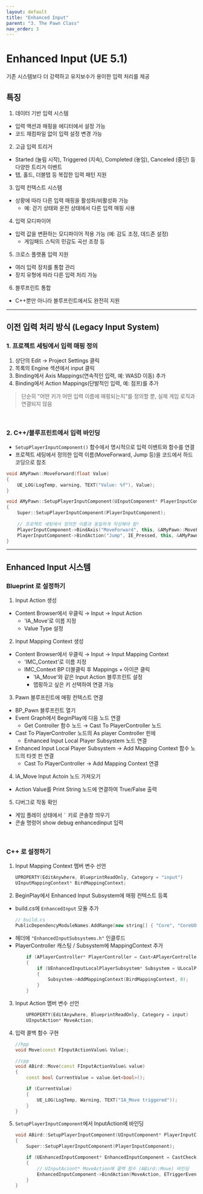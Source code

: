 ```yaml
---
layout: default
title: "Enhanced Input"
parent: "3. The Pawn Class"
nav_order: 3
---
```


# Enhanced Input (UE 5.1)
기존 시스템보다 더 강력하고 유지보수가 용이한 입력 처리를 제공

## 특징
1. 데이터 기반 입력 시스템
- 입력 액션과 매핑을 에디터에서 설정 가능
- 코드 재컴파일 없이 입력 설정 변경 가능
2. 고급 입력 트리거
- Started (눌림 시작), Triggered (지속), Completed (놓임), Canceled (중단) 등 다양한 트리거 이벤트
- 탭, 홀드, 더블탭 등 복잡한 입력 패턴 지원
3. 입력 컨텍스트 시스템
- 상황에 따라 다른 입력 매핑을 활성화/비활성화 가능
    - 예: 걷기 상태와 운전 상태에서 다른 입력 매핑 사용
4. 입력 모디파이어
- 입력 값을 변환하는 모디파이어 적용 가능 (예: 감도 조정, 데드존 설정)
  - 게임패드 스틱의 민감도 곡선 조정 등
5. 크로스 플랫폼 입력 지원
- 여러 입력 장치를 통합 관리
- 장치 유형에 따라 다른 입력 처리 가능
6. 블루프린트 통합
- C++뿐만 아니라 블루프린트에서도 완전히 지원

---

## 이전 입력 처리 방식 (Legacy Input System)
### 1. 프로젝트 세팅에서 입력 매핑 정의

1. 상단의 Edit -> Project Settings 클릭
2. 목록의 Engine 섹션에서 input 클릭
3. Binding에서 Axis Mappings(연속적인 입력, 예: WASD 이동) 추가
4. Binding에서 Action Mappings(단발적인 입력, 예: 점프)를 추가

> 단순히 "어떤 키가 어떤 입력 이름에 매핑되는지"를 정의할 뿐, 실제 게임 로직과 연결되지 않음

<br>

### 2. C++/블루프린트에서 입력 바인딩

- `SetupPlayerInputComponent()` 함수에서 명시적으로 입력 이벤트와 함수를 연결
- 프로젝트 세팅에서 정의한 입력 이름(MoveForward, Jump 등)을 코드에서 하드코딩으로 참조

```c++
void AMyPawn::MoveForward(float Value)
{
    UE_LOG(LogTemp, warning, TEXT("Value: %f"), Value);
}

void AMyPawn::SetupPlayerInputComponent(UInputComponent* PlayerInputComponent) 
{
    Super::SetupPlayerInputComponent(PlayerInputComponent);
    
    // 프로젝트 세팅에서 정의한 이름과 동일하게 작성해야 함!
    PlayerInputComponent->BindAxis("MoveForward", this, &AMyPawn::MoveForward);
    PlayerInputComponent->BindAction("Jump", IE_Pressed, this, &AMyPawn::Jump);
}
```

---

## Enhanced Input 시스템 
### Blueprint 로 설정하기
1. Input Action 생성
- Content Browser에서 우클릭 → Input → Input Action
    - 'IA_Move'로 이름 지정
    - Value Type 설정
2. Input Mapping Context 생성
- Content Browser에서 우클릭 → Input → Input Mapping Context
    - 'IMC_Context'로 이름 지정
    - IMC_Context BP 더블클릭 후 Mappings + 아이콘 클릭
      - 'IA_Move'와 같은 Input Action 블루프린트 설정 
      - 맵핑하고 싶은 키 선택하여 연결 가능 
3. Pawn 블루프린트에 매핑 컨텍스트 연결
- BP_Pawn 블루프린트 열기
- Event Graph에서 BeginPlay에 다음 노드 연결
    - Get Controller 함수 노드 → Cast To PlayerController 노드
- Cast To PlayerController 노드의 As player Comtroller 핀에
    - Enhanced Input Local Player Subsystem 노드 연결
- Enhanced Input Local Player Subsystem  → Add Mapping Context 함수 노드의 타겟 핀 연결
  -  Cast To PlayerController → Add Mapping Context 연결
4. IA_Move Input Actoin 노드 가져오기
- Action Value를 Print String 노드에 연결하여 True/False 출력
5. 디버그로 작동 확인
- 게임 플레이 상태에서 `` ` `` 키로 콘솔창 띄우기 
- 콘솔 명령어 show debug enhancedinput 입력

<br>

### C++ 로 설정하기
1. Input Mapping Context 멤버 변수 선언
    ```c++
    UPROPERTY(EditAnywhere, BlueprintReadOnly, Category = "input")
    UInputMappingContext* BirdMappingContext;
    ```
2. BeginPlay에서 Enhanced Input Subsystem에 매핑 컨텍스트 등록
- build.cs에 `EnhancedInput` 모듈 추가
    ```c++
    // build.cs
    PublicDependencyModuleNames.AddRange(new string[] { "Core", "CoreUObject", "Engine", "InputCore", "EnhancedInput" });
    ```
- 헤더에 `"EnhancedInputSubsystems.h"` 인클루드
- PlayerController 캐스팅 / Subsystem에 MappingContext 추가
    ```c++
        if (APlayerController* PlayerController = Cast<APlayerController>(GetController()))
        {
            if (UEnhancedInputLocalPlayerSubsystem* Subsystem = ULocalPlayer::GetSubsystem < UEnhancedInputLocalPlayerSubsystem >(PlayerController->GetLocalPlayer()))
            {
                Subsystem->AddMappingContext(BirdMappingContext, 0);
            }
        }
    ```
3. Input Action 멤버 변수 선언
    ```c++
        UPROPERTY(EditAnywhere, BlueprintReadOnly, Category = input)
        UInputAction* MoveAction;
    ```
4. 입력 콜백 함수 구현
    ```c++
    //hpp
    void Move(const FInputActionValue& Value); 

    //cpp
    void ABird::Move(const FInputActionValue& value)
    {
        const bool CurrentValue = value.Get<bool>();

        if (CurrentValue)
        {
            UE_LOG(LogTemp, Warning, TEXT("IA_Move triggered"));
        }
    }
    ```
5. `SetupPlayerInputComponent`에서 InputAction에 바인딩
    ```c++
    void ABird::SetupPlayerInputComponent(UInputComponent* PlayerInputComponent)
    {
        Super::SetupPlayerInputComponent(PlayerInputComponent);

        if (UEnhancedInputComponent* EnhancedInputComponent = CastChecked<UEnhancedInputComponent>(PlayerInputComponent))
        {
            // UInputAciont* MoveAction에 콜백 함수 (ABird::Move) 바인딩
            EnhancedInputComponent->BindAction(MoveAction, ETriggerEvent::Triggered, this, &ABird::Move);
        }
    }
    ```
